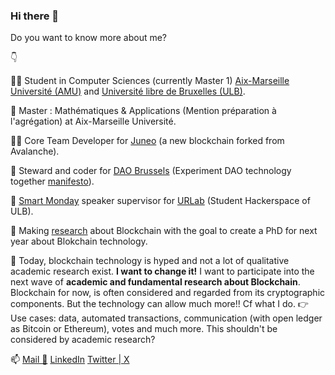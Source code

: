 ### Hi there 👋

Do you want to know more about me?

👇

🧑‍🎓 Student in Computer Sciences (currently Master 1) [Aix-Marseille Université (AMU)](https://www.univ-amu.fr/) and [Université libre de Bruxelles (ULB)](https://github.com/ulb).

📜 Master : Mathématiques & Applications (Mention préparation à l'agrégation) at Aix-Marseille Université. 

🧑‍💻 Core Team Developer for [Juneo](https://github.com/Juneo-io) (a new blockchain forked from Avalanche).

🤝 Steward and coder for [DAO Brussels](https://github.com/daobrussels) (Experiment DAO technology together [manifesto](https://dao.brussels/manifesto)).

🧠 [Smart Monday](urlab.be/events/talks) speaker supervisor for [URLab](https://github.com/UrLab) (Student Hackerspace of ULB).

🔭 Making [research](https://github.com/tsua0002/blockchain_research) about Blockchain with the goal to create a PhD for next year about Blokchain technology.

💭 Today, blockchain technology is hyped and not a lot of qualitative academic research exist. **I want to change it!** I want to participate into the next wave of **academic and fundamental research about Blockchain**. Blockchain for now, is often considered and regarded from its cryptographic components. But the technology can allow much more!! Cf what I do. 
👉 Use cases: data, automated transactions, communication (with open ledger as Bitcoin or Ethereum), votes and much more. This shouldn't be considered by academic research? 

📫 [Mail 📩](mailto:thom.suau@orange.fr?subject=Contact) [LinkedIn](https://www.linkedin.com/in/thomas-suau-92932889/) [Twitter | X](https://twitter.com/ThomasSuau)
